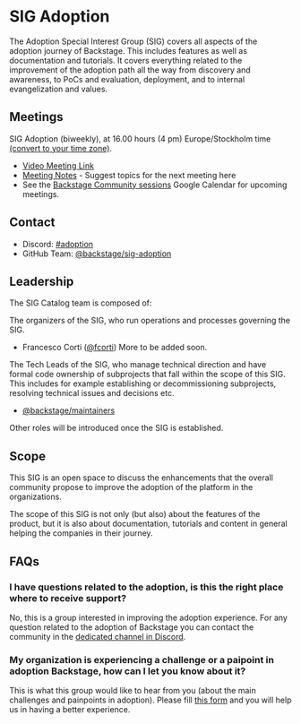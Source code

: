 # SIG Adoption

The Adoption Special Interest Group (SIG) covers all aspects of the adoption journey of Backstage. This includes features as well as documentation and tutorials. It covers everything related to the improvement of the adoption path all the way from discovery and awareness, to PoCs and evaluation, deployment, and to internal evangelization and values.

## Meetings

SIG Adoption (biweekly), at 16.00 hours (4 pm) Europe/Stockholm time [(convert to your time zone)](https://dateful.com/convert/stockholm-sweden?t=16).

- [Video Meeting Link](https://meet.google.com/deu-nawm-gui)
- [Meeting Notes](https://docs.google.com/document/d/1zeYSzXYgh897bxPQmwy2btOwCFlEjlUDLf00riySLRc/edit?usp=sharing) - Suggest topics for the next meeting here
- See the [Backstage Community sessions](https://calendar.google.com/calendar/u/0?cid=Y19xdXA5Z2JobjlzcXB1YW82dHJ0dGQ4bWs1c0Bncm91cC5jYWxlbmRhci5nb29nbGUuY29t) Google Calendar for upcoming meetings.

## Contact

- Discord: [#adoption](https://discord.com/channels/687207715902193673/1045031039061479536)
- GitHub Team: [@backstage/sig-adoption](https://github.com/orgs/backstage/teams/sig-adoption)

## Leadership

The SIG Catalog team is composed of:

The organizers of the SIG, who run operations and processes governing the SIG.

- Francesco Corti ([@fcorti](https://github.com/fcorti))
More to be added soon.

The Tech Leads of the SIG, who manage technical direction and have formal code ownership of subprojects that fall within the scope of this SIG. This includes for example establishing or decommissioning subprojects, resolving technical issues and decisions etc.

- [@backstage/maintainers](https://github.com/backstage/backstage/blob/master/OWNERS.md#maintainers)

Other roles will be introduced once the SIG is established.

## Scope

This SIG is an open space to discuss the enhancements that the overall community propose to improve the adoption of the platform in the organizations.

The scope of this SIG is not only (but also) about the features of the product, but it is also about documentation, tutorials and content in general helping the companies in their journey.

## FAQs

### I have questions related to the adoption, is this the right place where to receive support?
No, this is a group interested in improving the adoption experience. For any question related to the adoption of Backstage you can contact the community in the [dedicated channel in Discord](https://discord.com/channels/687207715902193673/1045031039061479536).

### My organization is experiencing a challenge or a paipoint in adoption Backstage, how can I let you know about it?
This is what this group would like to hear from you (about the main challenges and painpoints in adoption). Please fill [this form](https://forms.gle/RLNBpi51rbqY6uqR7) and you will help us in having a better experience.